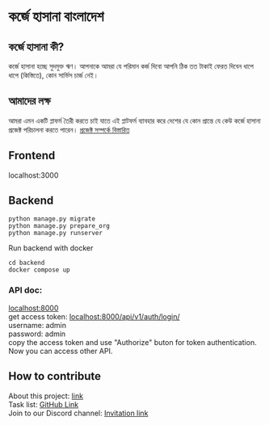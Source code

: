 # কর্জে হাসানা বাংলাদেশ

## কর্জে হাসানা কী?

কর্জে হাসানা হচ্ছে সুদমুক্ত ঋণ। আপনাকে আমরা যে পরিমান কর্জ দিবো আপনি ঠিক তত টাকাই ফেরত দিবেন ধাপে ধাপে (কিস্তিতে), কোন সার্ভিস চার্জ নেই।

## আমাদের লক্ষ

আমরা এমন একটি প্লাফর্ম তৈরী করতে চাই যাতে এই প্লাটফর্ম ব্যাবহার করে দেশের যে কোন প্রান্তে যে কেউ কর্জে হাসানা প্রজেক্ট পরিচালনা করতে পারেন।
[প্রজেক্ট সম্পর্কে বিস্তারিত](https://docs.google.com/document/d/1GiPgOxU19B5d-DzzesWb6RXrlbmu5xDvSKjMW0vDsC8/edit?usp=sharing)

## Frontend

localhost:3000

## Backend

```
python manage.py migrate
python manage.py prepare_org
python manage.py runserver
```
Run backend with docker
```
cd backend
docker compose up
```

### API doc:

[localhost:8000](http://localhost:8000/)  
 get access token: [localhost:8000/api/v1/auth/login/](localhost:8000/api/v1/auth/login/)  
 username: admin  
 password: admin  
 copy the access token and use "Authorize" buton for token authentication. Now you can access other API.

## How to contribute

About this project: [link](https://docs.google.com/document/d/1GiPgOxU19B5d-DzzesWb6RXrlbmu5xDvSKjMW0vDsC8/edit?usp=sharing)  
Task list: [GitHub Link](https://github.com/users/harunurkst/projects/1)  
Join to our Discord channel: [Invitation link](https://discord.gg/9dWdP8zM4K)
